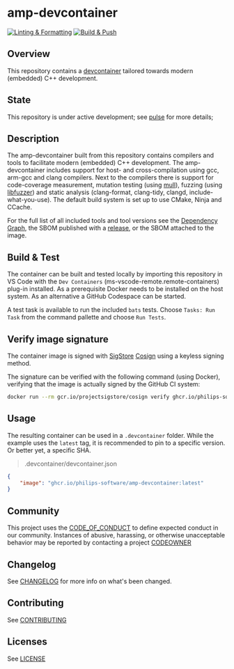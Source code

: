 # amp-devcontainer

[![Linting & Formatting](https://github.com/philips-software/amp-devcontainer/actions/workflows/linting-formatting.yml/badge.svg)](https://github.com/philips-software/amp-devcontainer/actions/workflows/linting-formatting.yml) [![Build & Push](https://github.com/philips-software/amp-devcontainer/actions/workflows/build-push.yml/badge.svg)](https://github.com/philips-software/amp-devcontainer/actions/workflows/build-push.yml)

## Overview

This repository contains a [devcontainer](https://docs.github.com/en/codespaces/setting-up-your-project-for-codespaces/introduction-to-dev-containers) tailored towards modern (embedded) C++ development.

## State

This repository is under active development; see [pulse](https://github.com/philips-software/amp-devcontainer/pulse) for more details;

## Description

The amp-devcontainer built from this repository contains compilers and tools to facilitate modern (embedded) C++ development.
The amp-devcontainer includes support for host- and cross-compilation using gcc, arm-gcc and clang compilers.
Next to the compilers there is support for code-coverage measurement, mutation testing (using [mull](https://github.com/mull-project/mull)), fuzzing (using [libfuzzer](https://www.llvm.org/docs/LibFuzzer.html)) and static analysis (clang-format, clang-tidy, clangd, include-what-you-use).
The default build system is set up to use CMake, Ninja and CCache.

For the full list of all included tools and tool versions see the [Dependency Graph](https://github.com/philips-software/amp-devcontainer/network/dependencies), the SBOM published with a [release](https://github.com/philips-software/amp-devcontainer/releases), or the SBOM attached to the image.

## Build & Test

The container can be built and tested locally by importing this repository in VS Code with the `Dev Containers` (ms-vscode-remote.remote-containers) plug-in installed. As a prerequisite Docker needs to be installed on the host system. As an alternative a GitHub Codespace can be started.

A test task is available to run the included `bats` tests. Choose `Tasks: Run Task` from the command pallette and choose `Run Tests`.

## Verify image signature

The container image is signed with [SigStore](https://www.sigstore.dev/) [Cosign](https://docs.sigstore.dev/signing/quickstart/) using a keyless signing method.

The signature can be verified with the following command (using Docker), verifying that the image is actually signed by the GitHub CI system:

```sh
docker run --rm gcr.io/projectsigstore/cosign verify ghcr.io/philips-software/amp-devcontainer --certificate-oidc-issuer https://token.actions.githubusercontent.com --certificate-identity-regexp https://github.com/philips-software/amp-devcontainer
```

## Usage

The resulting container can be used in a `.devcontainer` folder. While the example uses the `latest` tag, it is recommended to pin to a specific version. Or better yet, a specific SHA.

> .devcontainer/devcontainer.json

```json
{
    "image": "ghcr.io/philips-software/amp-devcontainer:latest"
}
```

## Community

This project uses the [CODE_OF_CONDUCT](./CODE_OF_CONDUCT.md) to define expected conduct in our community. Instances of
abusive, harassing, or otherwise unacceptable behavior may be reported by contacting a project [CODEOWNER](./.github/CODEOWNERS)

## Changelog

See [CHANGELOG](./CHANGELOG.md) for more info on what's been changed.

## Contributing

See [CONTRIBUTING](./CONTRIBUTING.md)

## Licenses

See [LICENSE](./LICENSE)
